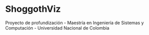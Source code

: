 # ShoggothViz
Proyecto de profundización - Maestría en Ingeniería de Sistemas y Computación - Universidad Nacional de Colombia
